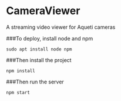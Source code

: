 # CameraViewer
A streaming video viewer for Aqueti cameras

###To deploy, install node and npm

```shell
sudo apt install node npm
```

###Then install the project
```shell
npm install
```

###Then run the server
```shell
npm start
```

